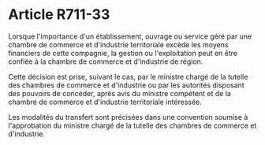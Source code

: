# Article R711-33

<p>Lorsque l'importance d'un établissement, ouvrage ou service géré par une chambre de commerce et d'industrie territoriale excède les moyens financiers de cette compagnie, la gestion ou l'exploitation peut en être confiée à la chambre de commerce et d'industrie de région. </p><p>Cette décision est prise, suivant le cas, par le ministre chargé de la tutelle des chambres de commerce et d'industrie ou par les autorités disposant des pouvoirs de concéder, après avis du ministre compétent et de la chambre de commerce et d'industrie territoriale intéressée. </p><p>Les modalités du transfert sont précisées dans une convention soumise à l'approbation du ministre chargé de la tutelle des chambres de commerce et d'industrie.</p>